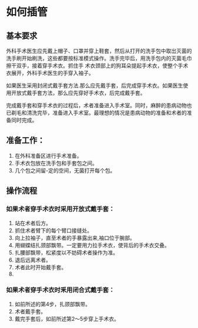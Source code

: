 # 如何插管

## 基本要求

外科手术医生应先戴上帽子、口罩并穿上鞋套，然后从打开的洗手包中取岀灭菌的洗手刷开始刷洗，这些都要按标准模式操作。洗手完毕后，用洗手包内的灭菌毛巾擦干双手，接着穿手术衣。抓住手 术衣颈部上的狗耳朵提起手术衣，使整个手术衣展开，外科手术医生的手穿入袖子。

如果医生采用封闭式戴手套方法.那么应先戴手套，后完成穿手术衣。如果医生使用开放式戴手套方法，那么应先穿好手术衣，后完成戴手套。


完成戴手套和穿手术衣的过程后，术者准备进入手术室。同时，麻醉的患病动物也已剃毛和清洗完毕，准备进入手术室。最理想的情况是患病动物的准备和术者的准备同时完成。


## 准备工作：

1.	在外科准备区进行手术准备。
2.	手术衣包放在洗手包和手套包之间。
3.	几个包之间留-定的空间，无菌打开每个包。

## 操作流程

### 如果术者穿手术衣时采用开放式戴手套：

1.	站在术者后方。
2.	抓住术者臂下的每个臂口接缝处。
3.	向上拉袖子，直至术者的手暴露出来,袖口位于腕部。
4.	用蝴蝶结扎颈部飘带。一定要用力拉手术衣，使背后的手术衣交叠。
5.	扎腰部飘带，松紧度以不妨碍术者操作为准。
6.	退后远离术者。
7.	术者此时开始戴手套。
8.
### 如果术者穿手术衣时釆用闭合式戴手套：

1.	如前所述的第4步，扎颈部飘带。
2.	术者戴手套。
3.	戴完手套后，如前所述第2〜5步穿上手术衣。

